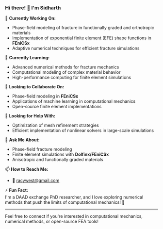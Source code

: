 ### Hi there! 👋 I'm Sidharth  

🔭 **Currently Working On:**  
- Phase-field modeling of fracture in functionally graded and orthotropic materials  
- Implementation of exponential finite element (EFE) shape functions in **FEniCSx**  
- Adaptive numerical techniques for efficient fracture simulations  

🌱 **Currently Learning:**  
- Advanced numerical methods for fracture mechanics  
- Computational modeling of complex material behavior  
- High-performance computing for finite element simulations  

👯 **Looking to Collaborate On:**  
- Phase-field modeling in **FEniCSx**  
- Applications of machine learning in computational mechanics  
- Open-source finite element implementations  

🤔 **Looking for Help With:**  
- Optimization of mesh refinement strategies  
- Efficient implementation of nonlinear solvers in large-scale simulations  

💬 **Ask Me About:**  
- Phase-field fracture modeling  
- Finite element simulations with **Dolfinx/FEniCSx**  
- Anisotropic and functionally graded materials  

📫 **How to Reach Me:**  
- 📧 racywest@gmail.com

⚡ **Fun Fact:**  
I'm a DAAD exchange PhD researcher, and I love exploring numerical methods that push the limits of computational mechanics! 🚀  

---

Feel free to connect if you're interested in computational mechanics, numerical methods, or open-source FEA tools!  

